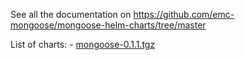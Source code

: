 
See all the documentation on https://github.com/emc-mongoose/mongoose-helm-charts/tree/master

List of charts:
    - [mongoose-0.1.1.tgz](mongoose-0.1.1.tgz)
